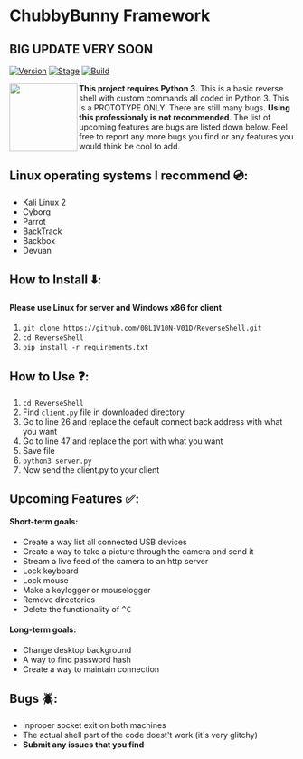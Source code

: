 # ChubbyBunny Framework
## BIG UPDATE VERY SOON

[![Version](https://img.shields.io/badge/ChubbyBunny-1.0.0-brightgreen.svg)]()
[![Stage](https://img.shields.io/badge/Release-Unstable-orange.svg)]()
[![Build](https://img.shields.io/badge/Supported_OS-Linux-orange.svg)]()

<img align="left" width="120" height="120" src="https://image.flaticon.com/icons/svg/1149/1149168.svg">

__This project requires Python 3.__ This is a basic reverse shell with custom commands all coded in Python 3. This is a PROTOTYPE ONLY. There are still many bugs. **Using this professionaly is not recommended**. The list of upcoming features are bugs are listed down below. Feel free to report any more bugs you find or any features you would think be cool to add.

## Linux operating systems I recommend :cd::
- Kali Linux 2
- Cyborg
- Parrot 
- BackTrack 
- Backbox 
- Devuan

## How to Install :arrow_down::
#### Please use Linux for server and Windows x86 for client
1. ```git clone https://github.com/0BL1V10N-V01D/ReverseShell.git```
2. ```cd ReverseShell```
3. ```pip install -r requirements.txt```

## How to Use :question::
1. ```cd ReverseShell```
2. Find ```client.py``` file in downloaded directory
3. Go to line 26 and replace the default connect back address with what you want
4. Go to line 47 and replace the port with what you want
5. Save file
6. ```python3 server.py```
7. Now send the client.py to your client

## Upcoming Features :white_check_mark::
#### Short-term goals:
* Create a way list all connected USB devices
* Create a way to take a picture through the camera and send it
* Stream a live feed of the camera to an http server
* Lock keyboard
* Lock mouse
* Make a keylogger or mouselogger
* Remove directories
* Delete the functionality of <kbd>^C
#### Long-term goals:
* Change desktop background
* A way to find password hash
* Create a way to maintain connection

## Bugs :beetle::
* Inproper socket exit on both machines
* The actual shell part of the code doest't work (it's very glitchy)
* __Submit any issues that you find__
